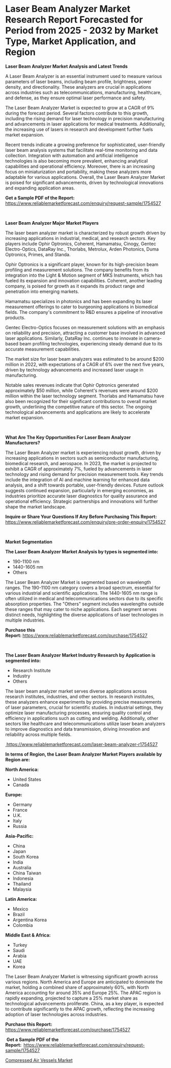 <p><h1>Laser Beam Analyzer Market Research Report Forecasted for Period from 2025 -  2032 by Market Type, Market Application, and Region</h1></p><p><strong>Laser Beam Analyzer Market Analysis and Latest Trends</strong></p>
<p><p>A Laser Beam Analyzer is an essential instrument used to measure various parameters of laser beams, including beam profile, brightness, power density, and directionality. These analyzers are crucial in applications across industries such as telecommunications, manufacturing, healthcare, and defense, as they ensure optimal laser performance and safety.</p><p>The Laser Beam Analyzer Market is expected to grow at a CAGR of 9% during the forecast period. Several factors contribute to this growth, including the rising demand for laser technology in precision manufacturing and advancements in laser applications for medical treatments. Additionally, the increasing use of lasers in research and development further fuels market expansion.</p><p>Recent trends indicate a growing preference for sophisticated, user-friendly laser beam analysis systems that facilitate real-time monitoring and data collection. Integration with automation and artificial intelligence technologies is also becoming more prevalent, enhancing analytical capabilities and operational efficiency. Moreover, there is an increasing focus on miniaturization and portability, making these analyzers more adaptable for various applications. Overall, the Laser Beam Analyzer Market is poised for significant advancements, driven by technological innovations and expanding application areas.</p></p>
<p><strong>Get a Sample PDF of the Report:&nbsp;</strong> <a href="https://www.reliablemarketforecast.com/enquiry/request-sample/1754527?utm_campaign=1110&utm_medium=2&utm_source=Github&utm_content=ia&utm_term=18022025&utm_id=laser-beam-analyzer">https://www.reliablemarketforecast.com/enquiry/request-sample/1754527</a></p>
<p>&nbsp;</p>
<p><strong>Laser Beam Analyzer Major Market Players</strong></p>
<p><p>The laser beam analyzer market is characterized by robust growth driven by increasing applications in industrial, medical, and research sectors. Key players include Ophir Optronics, Coherent, Hamamatsu, Cinogy, Gentec Electro-Optics, DataRay Inc., Thorlabs, Metrolux, Arden Photonics, Duma Optronics, Primes, and Standa.</p><p>Ophir Optronics is a significant player, known for its high-precision beam profiling and measurement solutions. The company benefits from its integration into the Light & Motion segment of MKS Instruments, which has fueled its expansion and innovation capabilities. Coherent, another leading company, is poised for growth as it expands its product range and penetration into emerging markets. </p><p>Hamamatsu specializes in photonics and has been expanding its laser measurement offerings to cater to burgeoning applications in biomedical fields. The company's commitment to R&D ensures a pipeline of innovative products.</p><p>Gentec Electro-Optics focuses on measurement solutions with an emphasis on reliability and precision, attracting a customer base involved in advanced laser applications. Similarly, DataRay Inc. continues to innovate in camera-based beam profiling technologies, experiencing steady demand due to its accurate measurement capabilities.</p><p>The market size for laser beam analyzers was estimated to be around $200 million in 2022, with expectations of a CAGR of 6% over the next five years, driven by technology advancements and increased laser usage in manufacturing. </p><p>Notable sales revenues indicate that Ophir Optronics generated approximately $50 million, while Coherent's revenues were around $200 million within the laser technology segment. Thorlabs and Hamamatsu have also been recognized for their significant contributions to overall market growth, underlining the competitive nature of this sector. The ongoing technological advancements and applications are likely to accelerate market expansion.</p></p>
<p>&nbsp;</p>
<p><strong>What Are The Key Opportunities For Laser Beam Analyzer Manufacturers?</strong></p>
<p><p>The Laser Beam Analyzer market is experiencing robust growth, driven by increasing applications in sectors such as semiconductor manufacturing, biomedical research, and aerospace. In 2023, the market is projected to exhibit a CAGR of approximately 7%, fueled by advancements in laser technology and rising demand for precision measurement tools. Key trends include the integration of AI and machine learning for enhanced data analysis, and a shift towards portable, user-friendly devices. Future outlook suggests continued expansion, particularly in emerging economies, as industries prioritize accurate laser diagnostics for quality assurance and operational efficiency. Strategic partnerships and innovations will further shape the market landscape.</p></p>
<p><strong>Inquire or Share Your Questions If Any Before Purchasing This Report:</strong> <a href="https://www.reliablemarketforecast.com/enquiry/pre-order-enquiry/1754527?utm_campaign=1110&utm_medium=2&utm_source=Github&utm_content=ia&utm_term=18022025&utm_id=laser-beam-analyzer">https://www.reliablemarketforecast.com/enquiry/pre-order-enquiry/1754527</a></p>
<p>&nbsp;</p>
<p><strong>Market Segmentation</strong></p>
<p><strong>The Laser Beam Analyzer Market Analysis by types is segmented into:</strong></p>
<p><ul><li>190-1100 nm</li><li>1440-1605 nm</li><li>Others</li></ul></p>
<p><p>The Laser Beam Analyzer Market is segmented based on wavelength ranges. The 190-1100 nm category covers a broad spectrum, essential for various industrial and scientific applications. The 1440-1605 nm range is often utilized in medical and telecommunications sectors due to its specific absorption properties. The "Others" segment includes wavelengths outside these ranges that may cater to niche applications. Each segment serves distinct needs, highlighting the diverse applications of laser technologies in multiple industries.</p></p>
<p><strong>Purchase this Report:&nbsp;</strong><a href="https://www.reliablemarketforecast.com/purchase/1754527?utm_campaign=1110&utm_medium=2&utm_source=Github&utm_content=ia&utm_term=18022025&utm_id=laser-beam-analyzer">https://www.reliablemarketforecast.com/purchase/1754527</a></p>
<p>&nbsp;</p>
<p><strong>The Laser Beam Analyzer Market Industry Research by Application is segmented into:</strong></p>
<p><ul><li>Research Institute</li><li>Industry</li><li>Others</li></ul></p>
<p><p>The laser beam analyzer market serves diverse applications across research institutes, industries, and other sectors. In research institutes, these analyzers enhance experiments by providing precise measurements of laser parameters, crucial for scientific studies. In industrial settings, they optimize laser manufacturing processes, ensuring quality control and efficiency in applications such as cutting and welding. Additionally, other sectors like healthcare and telecommunications utilize laser beam analyzers to improve diagnostics and data transmission, driving innovation and reliability across multiple fields.</p></p>
<p><a href="https://www.reliablemarketforecast.com/laser-beam-analyzer-r1754527?utm_campaign=1110&utm_medium=2&utm_source=Github&utm_content=ia&utm_term=18022025&utm_id=laser-beam-analyzer">&nbsp;https://www.reliablemarketforecast.com/laser-beam-analyzer-r1754527</a></p>
<p><strong>In terms of Region, the Laser Beam Analyzer Market Players available by Region are:</strong></p>
<p>
    <p> <strong> North America: </strong>
        <ul>
            <li>United States</li>
            <li>Canada</li>
        </ul>
        </p> 
    <p> <strong> Europe: </strong>
        <ul>
            <li>Germany</li>
            <li>France</li>
            <li>U.K.</li>
            <li>Italy</li>
            <li>Russia</li>
        </ul>
        </p> 
    <p> <strong> Asia-Pacific: </strong>
        <ul>
            <li>China</li>
            <li>Japan</li>
            <li>South Korea</li>
            <li>India</li>
            <li>Australia</li>
            <li>China Taiwan</li>
            <li>Indonesia</li>
            <li>Thailand</li>
            <li>Malaysia</li>
        </ul>
        </p> 
    <p> <strong> Latin America: </strong>
        <ul>
            <li>Mexico</li>
            <li>Brazil</li>
            <li>Argentina Korea</li>
            <li>Colombia</li>
        </ul>
        </p> 
    <p> <strong> Middle East & Africa: </strong>
        <ul>
            <li>Turkey</li>
            <li>Saudi</li>
            <li>Arabia</li>
            <li>UAE</li>
            <li>Korea</li>
        </ul>
    </p>
    </p>
<p><p>The Laser Beam Analyzer Market is witnessing significant growth across various regions. North America and Europe are anticipated to dominate the market, holding a combined share of approximately 60%, with North America accounting for around 35% and Europe 25%. The APAC region is rapidly expanding, projected to capture a 25% market share as technological advancements proliferate. China, as a key player, is expected to contribute significantly to the APAC growth, reflecting the increasing adoption of laser technologies across industries.</p></p>
<p><strong>Purchase this Report: </strong><a href="https://www.reliablemarketforecast.com/purchase/1754527?utm_campaign=1110&utm_medium=2&utm_source=Github&utm_content=ia&utm_term=18022025&utm_id=laser-beam-analyzer">https://www.reliablemarketforecast.com/purchase/1754527</a></p>
<p>&nbsp;<strong>Get a Sample PDF of the Report:&nbsp;&nbsp;</strong><a href="https://www.reliablemarketforecast.com/enquiry/request-sample/1754527?utm_campaign=1110&utm_medium=2&utm_source=Github&utm_content=ia&utm_term=18022025&utm_id=laser-beam-analyzer">https://www.reliablemarketforecast.com/enquiry/request-sample/1754527</a></p>
<p><strong></strong></p>
<p><p><a href="https://github.com/WillieWoodard/Market-Research-Report-List-7/blob/main/compressed-air-vessels-market.md?utm_campaign=1110&utm_medium=2&utm_source=Github&utm_content=ia&utm_term=18022025&utm_id=laser-beam-analyzer">Compressed Air Vessels Market</a></p></p>